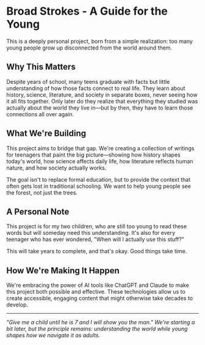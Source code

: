 
# Broad Strokes - A Guide for the Young

This is a deeply personal project, born from a simple realization: too many young people grow up disconnected from the world around them.

## Why This Matters

Despite years of school, many teens graduate with facts but little understanding of how those facts connect to real life. They learn about history, science, literature, and society in separate boxes, never seeing how it all fits together. Only later do they realize that everything they studied was actually about the world they live in—but by then, they have to learn those connections all over again.

## What We're Building

This project aims to bridge that gap. We're creating a collection of writings for teenagers that paint the big picture—showing how history shapes today's world, how science affects daily life, how literature reflects human nature, and how society actually works.

The goal isn't to replace formal education, but to provide the context that often gets lost in traditional schooling. We want to help young people see the forest, not just the trees.

## A Personal Note

This project is for my two children, who are still too young to read these words but will someday need this understanding. It's also for every teenager who has ever wondered, "When will I actually use this stuff?"

This will take years to complete, and that's okay. Good things take time.

## How We're Making It Happen

We're embracing the power of AI tools like ChatGPT and Claude to make this project both possible and effective. These technologies allow us to create accessible, engaging content that might otherwise take decades to develop.

---

*"Give me a child until he is 7 and I will show you the man." We're starting a bit later, but the principle remains: understanding the world while young shapes how we navigate it as adults.*